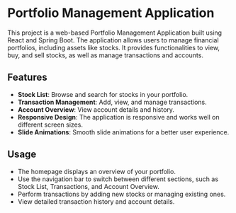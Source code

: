 
# Portfolio Management Application

This project is a web-based Portfolio Management Application built using React and Spring Boot. The application allows users to manage financial portfolios, including assets like stocks. It provides functionalities to view, buy, and sell stocks, as well as manage transactions and accounts.

## Features

- **Stock List**: Browse and search for stocks in your portfolio.
- **Transaction Management**: Add, view, and manage transactions.
- **Account Overview**: View account details and history.
- **Responsive Design**: The application is responsive and works well on different screen sizes.
- **Slide Animations**: Smooth slide animations for a better user experience.


## Usage

- The homepage displays an overview of your portfolio.
- Use the navigation bar to switch between different sections, such as Stock List, Transactions, and Account Overview.
- Perform transactions by adding new stocks or managing existing ones.
- View detailed transaction history and account details.
